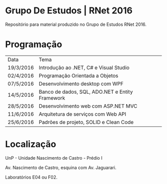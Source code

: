 # Grupo De Estudos | RNet 2016
Repositório para material produzido no Grupo de Estudos RNet 2016.

# Programação

<table>
    <tr>
        <td>Data</td>
        <td>Tema</td>
    </tr>
    <tr>
        <td>19/3/2016</td>
        <td>Introdução ao .NET, C# e Visual Studio</td>
    </tr>
    <tr>
        <td>02/4/2016</td>
        <td>Programação Orientada a Objetos</td>
    </tr>
    <tr>
        <td>07/5/2016</td>
        <td>Desenvolvimento desktop com WPF</td>
    </tr>
    <tr>
        <td>14/5/2016</td>
        <td>Banco de dados, SQL, ADO.NET e Entity Framework</td>
    </tr>
    <tr>
        <td>28/5/2016</td>
        <td>Desenvolvimento web com ASP.NET MVC</td>
    </tr>
    <tr>
        <td>11/6/2016</td>
        <td>Arquitetura de serviços com Web API</td>
    </tr>
    <tr>
        <td>25/6/2016</td>
        <td>Padrões de projeto, SOLID e Clean Code</td>
    </tr>
</table>

# Localização

UnP - Unidade Nascimento de Castro - Prédio I

Av. Nascimento de Castro, esquina com Av. Jaguarari.

Laboratórios E04 ou F02.